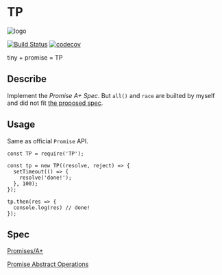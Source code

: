 # TP 

![logo](https://image.ibb.co/fOkv0o/Dot_A_Town_Portal_Scroll.jpg)

[![Build Status](https://travis-ci.org/build-your-own/TP.svg?branch=master)](https://travis-ci.org/build-your-own/TP)
[![codecov](https://codecov.io/gh/build-your-own/tp/branch/master/graph/badge.svg)](https://codecov.io/gh/build-your-own/tp)

tiny + promise = TP

## Describe

Implement the *Promise A+ Spec*. But `all()` and `race` are builted by myself and did not fit [the proposed spec](https://pawelgrzybek.com/whats-new-in-ecmascript-2017/).

## Usage

Same as official `Promise` API.

```
const TP = require('TP');

const tp = new TP((resolve, reject) => {
  setTimeout(() => {
    resolve('done!');
  }, 100);
});

tp.then(res => {
  console.log(res) // done!
});
```

## Spec

[Promises/A+](https://promisesaplus.com/)

[Promise Abstract Operations](https://www.ecma-international.org/ecma-262/6.0/#sec-promise-objects)
